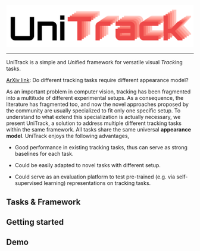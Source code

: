 ![UniTrack Logo](assert/logo.png)

--------------------------------------------------------------------------------

UniTrack is a simple and *Uni*fied framework for versatile visual *Track*ing tasks. 

[ArXiv link](https://arxiv.org): Do different tracking tasks require different appearance model?

As an important problem in computer vision, tracking has been fragmented into a multitude of different experimental setups. As a consequence, the literature has fragmented too, and now the novel approaches proposed by the community are usually specialized to fit only one specific setup. To understand to what extend this specialization is actually necessary, we present UniTrack, a solution to address multiple different tracking tasks within the same framework. All tasks share the same universal **appearance model**. UniTrack enjoys the following advantages,

- Good performance in existing tracking tasks, thus can serve as strong baselines for each task.

- Could be easily adapted to novel tasks with different setup.

- Could serve as an evaluation platform to test pre-trained (e.g. via self-supervised learning) representations on tracking tasks.

## Tasks & Framework

## Getting started

## Demo

